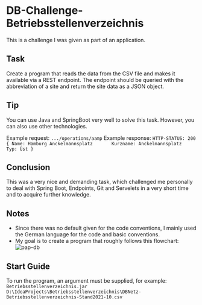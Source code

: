 # DB-Challenge-Betriebsstellenverzeichnis
This is a challenge I was given as part of an application.

## Task

Create a program that reads the data from the CSV file and makes it available via a REST endpoint. The endpoint should be queried with the abbreviation of a site and return the site data as a JSON object.

## Tip

You can use Java and SpringBoot very well to solve this task. However, you can also use other technologies.

Example request:
`.../operations/aamp`
Example response:
`HTTP-STATUS: 200 
{
  Name: Hamburg Anckelmannsplatz      
  Kurzname: Anckelmannsplatz  
  Typ: Üst
}`

## Conclusion

This was a very nice and demanding task, which challenged me personally to deal with Spring Boot, Endpoints, Git and Servelets in a very short time and to acquire further knowledge. 

## Notes

- Since there was no default given for the code conventions, I mainly used the German language for the code and basic conventions.
- My goal is to create a program that roughly follows this flowchart:
![pap-db](https://user-images.githubusercontent.com/70027346/179308462-630724da-e580-4984-808b-b8c419812cb1.PNG)

## Start Guide

To run the program, an argument must be supplied, for example:
`Betriebsstellenverzeichnis.jar D:\IdeaProjects\Betriebsstellenverzeichnis\DBNetz-Betriebsstellenverzeichnis-Stand2021-10.csv`

 

